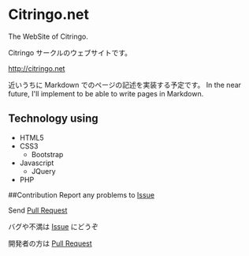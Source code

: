 # Citringo.net
The WebSite of Citringo.

Citringo サークルのウェブサイトです。

http://citringo.net

近いうちに Markdown でのページの記述を実装する予定です。
In the near future, I'll implement to be able to write pages in Markdown.

## Technology using
- HTML5
- CSS3
	- Bootstrap
- Javascript
	- JQuery
- PHP

##Contribution
Report any problems to [Issue](https://github.com/syuilo/Misskey/issues?q=is%3Aopen)

Send [Pull Request](https://github.com/syuilo/Misskey/pulls?q=is%3Aopen)

バグや不満は [Issue](https://github.com/syuilo/Misskey/issues?q=is%3Aopen) にどうぞ

開発者の方は [Pull Request](https://github.com/syuilo/Misskey/pulls?q=is%3Aopen)

